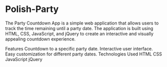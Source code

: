 # Polish-Party
The Party Countdown App is a simple web application that allows users to track the time remaining until a party date. The application is built using HTML, CSS, JavaScript, and jQuery to create an interactive and visually appealing countdown experience.

Features
Countdown to a specific party date.
Interactive user interface.
Easy customization for different party dates.
Technologies Used
HTML
CSS
JavaScript
jQuery
